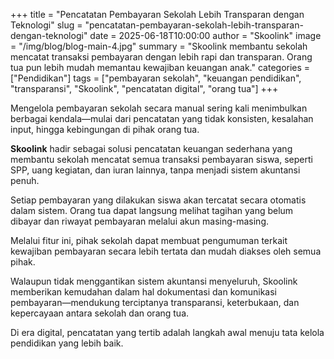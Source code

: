 +++
title = "Pencatatan Pembayaran Sekolah Lebih Transparan dengan Teknologi"
slug = "pencatatan-pembayaran-sekolah-lebih-transparan-dengan-teknologi"
date = 2025-06-18T10:00:00
author = "Skoolink"
image = "/img/blog/blog-main-4.jpg"
summary = "Skoolink membantu sekolah mencatat transaksi pembayaran dengan lebih rapi dan transparan. Orang tua pun lebih mudah memantau kewajiban keuangan anak."
categories = ["Pendidikan"]
tags = ["pembayaran sekolah", "keuangan pendidikan", "transparansi", "Skoolink", "pencatatan digital", "orang tua"]
+++

Mengelola pembayaran sekolah secara manual sering kali menimbulkan berbagai kendala—mulai dari pencatatan yang tidak konsisten, kesalahan input, hingga kebingungan di pihak orang tua.

**Skoolink** hadir sebagai solusi pencatatan keuangan sederhana yang membantu sekolah mencatat semua transaksi pembayaran siswa, seperti SPP, uang kegiatan, dan iuran lainnya, tanpa menjadi sistem akuntansi penuh.

Setiap pembayaran yang dilakukan siswa akan tercatat secara otomatis dalam sistem. Orang tua dapat langsung melihat tagihan yang belum dibayar dan riwayat pembayaran melalui akun masing-masing.

Melalui fitur ini, pihak sekolah dapat membuat pengumuman terkait kewajiban pembayaran secara lebih tertata dan mudah diakses oleh semua pihak.

Walaupun tidak menggantikan sistem akuntansi menyeluruh, Skoolink memberikan kemudahan dalam hal dokumentasi dan komunikasi pembayaran—mendukung terciptanya transparansi, keterbukaan, dan kepercayaan antara sekolah dan orang tua.

Di era digital, pencatatan yang tertib adalah langkah awal menuju tata kelola pendidikan yang lebih baik.
